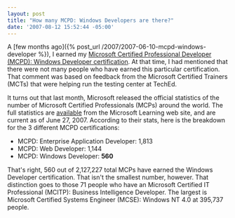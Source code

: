 ```yaml
---
layout: post
title: "How many MCPD: Windows Developers are there?"
date: '2007-08-12 15:52:44 -05:00'
---
```


A [few months ago]({% post_url /2007/2007-06-10-mcpd-windows-developer %}), I earned my [Microsoft Certified Professional Developer (MCPD): Windows Developer certification](http://www.microsoft.com/learning/mcp/mcpd/windev/default.mspx). At that time, I had mentioned that there were not many people who have earned this particular certification. That comment was based on feedback from the Microsoft Certified Trainers (MCTs) that were helping run the testing center at TechEd.

It turns out that last month, Microsoft released the official statistics of the number of Microsoft Certified Professionals (MCPs) around the world. The full statistics are [available](http://www.microsoft.com/learning/mcp/certified.mspx) from the Microsoft Learning web site, and are current as of June 27, 2007. According to their stats, here is the breakdown for the 3 different MCPD certifications:

* MCPD: Enterprise Application Developer: 1,813
* MCPD: Web Developer: 1,144 
* MCPD: Windows Developer: **560**

That's right, 560 out of 2,127,227 total MCPs have earned the Windows Developer certification. That isn't the smallest number, however. That distinction goes to those 71 people who have an Microsoft Certified IT Professional (MCITP): Business Intelligence Developer. The largest is Microsoft Certified Systems Engineer (MCSE): Windows NT 4.0 at 395,737 people.
